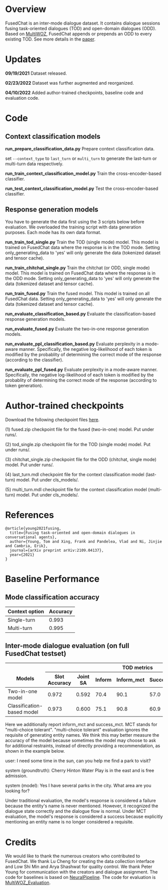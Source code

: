 # Overview
FusedChat is an inter-mode dialogue dataset. It contains dialogue sessions fusing task-oriented dialogues (TOD) and open-domain dialogues (ODD). Based on [MultiWOZ](https://github.com/smartyfh/MultiWOZ2.4), FusedChat appends or prepends an ODD to every existing TOD. See more details in the [paper](https://arxiv.org/pdf/2109.04137.pdf).

# Updates

**09/19/2021** Dataset released.

**02/23/2022** Dataset was further augmented and reorganized.

**04/10/2022** Added author-trained checkpoints, baseline code and evaluation code.



# Code

## Context classification models

**run_prepare_classification_data.py** Prepare context classification data.

set `--context_type` to `last_turn` or `multi_turn` to generate the last-turn or multi-turn data respectively.

**run_train_context_classification_model.py** Train the cross-encoder-based classifier.

**run_test_context_classification_model.py** Test the cross-encoder-based classifier.



## Response generation models

You have to generate the data first using the 3 scripts below before evaluation. We overloaded the training script with data generation purposes. Each mode has its own data format.

**run_train_tod_single.py** Train the TOD (single mode) model. This model is trained on FusedChat data where the response is in the TOD mode. Setting only_generating_data to 'yes' will only generate the data (tokenized dataset and tensor cache).

**run_train_chitchat_single.py** Train the chitchat (or ODD, single mode) model. This model is trained on FusedChat data where the response is in the ODD mode. Setting only_generating_data to 'yes' will only generate the data (tokenized dataset and tensor cache).

**run_train_fused.py** Train the fused model. This model is trained on all FusedChat data. Setting only_generating_data to 'yes' will only generate the data (tokenized dataset and tensor cache).



**run_evaluate_classification_based.py** Evaluate the classification-based response generation models.

**run_evaluate_fused.py** Evaluate the two-in-one response generation models.

**run_evaluate_ppl_classification_based.py** Evaluate perplexity in a mode-aware manner. Specifically, the negative log-likelihood of each token is modified by the probablity of determining the correct mode of the response (according to the classifier).

**run_evaluate_ppl_fused.py** Evaluate perplexity in a mode-aware manner. Specifically, the negative log-likelihood of each token is modified by the probablity of determining the correct mode of the response  (according to token generation).

# Author-trained checkpoints
Download the following checkpoint files [here](https://researchdata.ntu.edu.sg/dataset.xhtml?persistentId=doi:10.21979/N9/QWEBOS).

(1) fused.zip
  checkpoint file for the fused (two-in-one) model. Put under runs/.

(2) tod_single.zip
  checkpoint file for the TOD (single mode) model. Put under runs/.

(3) chitchat_single.zip
  checkpoint file for the ODD (chitchat, single mode) model. Put under runs/.

(4) last_turn.mdl
  checkpoint file for the context classification model (last-turn) model. Put under cls_models/.

(5) multi_turn.mdl
  checkpoint file for the context classification model (multi-turn) model. Put under cls_models/.


# References
```
@article{young2021fusing,
  title={Fusing task-oriented and open-domain dialogues in conversational agents},
  author={Young, Tom and Xing, Frank and Pandelea, Vlad and Ni, Jinjie and Cambria, Erik},
  journal={arXiv preprint arXiv:2109.04137},
  year={2021}
}
```

# Baseline Performance


## Mode classification accuracy



<table>
<thead>
  <tr>
    <th>Context option</th>
    <th>Accuracy</th>
  </tr>
</thead>
<tbody>
  <tr>
    <td>Single-turn</td>
    <td>0.993</td>
  </tr>
  <tr>
    <td>Multi-turn</td>
    <td>0.995</td>
  </tr>
</tbody>
</table>

## Inter-mode dialogue evaluation (on full FusedChat testset)

<table class="tg">
<thead>
  <tr>
    <th class="tg-c3ow" rowspan="2"><br>Models</th>
    <th class="tg-c3ow" colspan="7">TOD metrics</th>
    <th class="tg-c3ow" colspan="4">ODD metrics</th>
  </tr>
  <tr>
    <th class="tg-c3ow">Slot Accuracy</th>
    <th class="tg-c3ow">Joint SA</th>
    <th class="tg-c3ow">Inform</th>
    <th class="tg-baqh">Inform_mct</th>
    <th class="tg-c3ow">Success</th>
    <th class="tg-baqh">Success_mct</th>
    <th class="tg-c3ow">BLEU</th>
    <th class="tg-c3ow">PPL</th>
    <th class="tg-c3ow">Sensibleness</th>
    <th class="tg-c3ow">Specificity</th>
    <th class="tg-c3ow">SSA</th>
  </tr>
</thead>
<tbody>
  <tr>
    <td class="tg-c3ow">Two-in-one model</td>
    <td class="tg-c3ow">0.972</td>
    <td class="tg-c3ow">0.592</td>
    <td class="tg-c3ow">70.4</td>
    <td class="tg-baqh">90.1</td>
    <td class="tg-c3ow">57.0</td>
    <td class="tg-baqh">72.7</td>
    <td class="tg-c3ow">12.05</td>
    <td class="tg-c3ow">10.49</td>
    <td class="tg-c3ow">0.52</td>
    <td class="tg-c3ow">0.47</td>
    <td class="tg-c3ow">0.50</td>
  </tr>
  <tr>
    <td class="tg-c3ow">Classification-based model</td>
    <td class="tg-c3ow">0.973</td>
    <td class="tg-c3ow">0.600</td>
    <td class="tg-c3ow">75.1</td>
    <td class="tg-baqh">90.8</td>
    <td class="tg-c3ow">60.9</td>
    <td class="tg-baqh">74.4</td>
    <td class="tg-c3ow">12.17</td>
    <td class="tg-c3ow">10.50</td>
    <td class="tg-c3ow">0.58</td>
    <td class="tg-c3ow">0.51</td>
    <td class="tg-c3ow">0.55</td>
  </tr>
</tbody>
</table>

Here we additionally report inform_mct and success_mct. MCT stands for "multi-choice tolerant". "multi-choice tolerant" evaluation ignores the requisite of generating entity names.  We think this may better measure the accuracy of the model because sometimes the model may choose to ask for additional restraints, instead of directly providing a recommendation, as shown in the example below.

user: I need some time in the sun, can you help me find a park to visit?

system (groundtruth): Cherry Hinton Water Play is in the east and is free admission.

system (model): Yes I have several parks in the city. What area are you looking for?

Under traditional evaluation, the model's response is considered a failure because the entity's name is never mentioned. However, it recognized the dialogue state correctly and the dialogue flow is normal. Under MCT evaluation, the model's response is considered a success because explicitly mentioning an entity name is no longer considered a requisite.

# Credits
We would like to thank the numerous creators who contributed to FusedChat. We thank Lu Cheng for creating the data collection interface and Low Shi Min and Arya Shashwat for quality control. We thank Peter Young for communication with the creators and dialogue assignment. The code for baselines is based on [NeuralPipeline](https://github.com/KAIST-AILab/NeuralPipeline_DSTC8). The code for evaluation is [MultiWOZ_Evaluation](https://github.com/Tomiinek/MultiWOZ_Evaluation).

